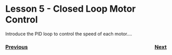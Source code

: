 # <a name="code"></a>Lesson 5 - Closed Loop Motor Control
Introduce the PID loop to control the speed of each motor....


<h3><span style="float:left">
<a href="code4">Previous</a></span>
<span style="float:right">
<a href="code6">Next</a></span></h3>